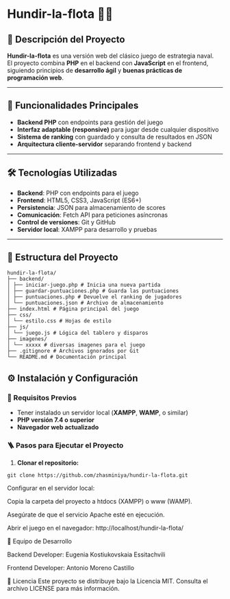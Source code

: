 # Hundir-la-flota 🚢💥

## 🧭 Descripción del Proyecto

**Hundir-la-flota** es una versión web del clásico juego de estrategia naval.  
El proyecto combina **PHP** en el backend con **JavaScript** en el frontend, siguiendo principios de **desarrollo ágil** y **buenas prácticas de programación web**.

---

## 🚀 Funcionalidades Principales

- **Backend PHP** con endpoints para gestión del juego
- **Interfaz adaptable (responsive)** para jugar desde cualquier dispositivo  
- **Sistema de ranking** con guardado y consulta de resultados en JSON
- **Arquitectura cliente-servidor** separando frontend y backend 

---

## 🛠️ Tecnologías Utilizadas

- **Backend**: PHP con endpoints para el juego
- **Frontend**: HTML5, CSS3, JavaScript (ES6+) 
- **Persistencia**: JSON para almacenamiento de scores
- **Comunicación**: Fetch API para peticiones asíncronas
- **Control de versiones**: Git y GitHub
- **Servidor local**: XAMPP para desarrollo y pruebas

---

## 📂 Estructura del Proyecto
```
hundir-la-flota/
├── backend/
│ ├── iniciar-juego.php # Inicia una nueva partida
│ ├── guardar-puntuaciones.php # Guarda las puntuaciones
│ ├── puntuaciones.php # Devuelve el ranking de jugadores
│ └── puntuaciones.json # Archivo de almacenamiento
├── index.html # Página principal del juego
├── css/
│ └── estilo.css # Hojas de estilo
├── js/
│ └── juego.js # Lógica del tablero y disparos
├── imagenes/
│ └── xxxxx # diversas imagenes para el juego
├── .gitignore # Archivos ignorados por Git
└── README.md # Documentación principal
```

## ⚙️ Instalación y Configuración

### 🔧 Requisitos Previos

- Tener instalado un servidor local (**XAMPP**, **WAMP**, o similar)  
- **PHP versión 7.4 o superior**  
- **Navegador web actualizado**  

### 🪜 Pasos para Ejecutar el Proyecto

1. **Clonar el repositorio:**
```
git clone https://github.com/zhasminiya/hundir-la-flota.git
```
Configurar en el servidor local:

Copia la carpeta del proyecto a htdocs (XAMPP) o www (WAMP).

Asegúrate de que el servicio Apache esté en ejecución.

Abrir el juego en el navegador:
http://localhost/hundir-la-flota/

👥 Equipo de Desarrollo

Backend Developer: Eugenia Kostiukovskaia Essitachvili  

Frontend Developer: Antonio Moreno Castillo

📄 Licencia
Este proyecto se distribuye bajo la Licencia MIT.
Consulta el archivo LICENSE para más información.
